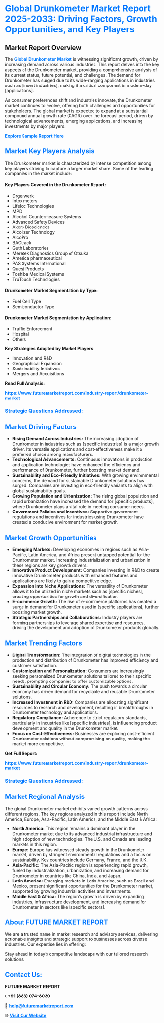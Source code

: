 <h1 style="color: #007BFF;">Global Drunkometer Market Report 2025-2033: Driving Factors, Growth Opportunities, and Key Players</h1>

<section id="overview">
<h2>Market Report Overview</h2>
<p>The <a href="https://www.futuremarketreport.com/industry-report/drunkometer-market" style="color: #007BFF; text-decoration: none;"><strong>Global Drunkometer Market</strong></a> is witnessing significant growth, driven by increasing demand across various industries. This report delves into the key aspects of the Drunkometer market, providing a comprehensive analysis of its current status, future potential, and challenges. The demand for Drunkometer has surged due to its wide-ranging applications in industries such as [insert industries], making it a critical component in modern-day [applications].</p>
<p>As consumer preferences shift and industries innovate, the Drunkometer market continues to evolve, offering both challenges and opportunities for stakeholders. The global market is expected to expand at a substantial compound annual growth rate (CAGR) over the forecast period, driven by technological advancements, emerging applications, and increasing investments by major players.</p>
</section>

<section id="overview">
<p><a href="https://www.futuremarketreport.com/request-sample/reportId=106225" style="color: #007BFF; text-decoration: none;"><strong>Explore Sample Report Here</strong></a></p>
</section>

<section id="key-players">
<h2 style="color: #007BFF;">Market Key Players Analysis</h2>
<p>The Drunkometer market is characterized by intense competition among key players striving to capture a larger market share. Some of the leading companies in the market include:</p>
<h4>Key Players Covered in the Drunkometer Report:</h4>
<ul><li>Drgerwerk</li><li>Intoximeters</li><li>Lifeloc Technologies</li><li>MPD</li><li>Alcohol Countermeasure Systems</li><li>Advanced Safety Devices</li><li>Akers Biosciences</li><li>Alcolizer Technology</li><li>AlcoPro</li><li>BACtrack</li><li>Guth Laboratories</li><li>Meretek Diagnostics Group of Otsuka</li><li>America pharmaceutical</li><li>PAS Systems International</li><li>Quest Products</li><li>Toshiba Medical Systems</li><li>TruTouch Technologies</li></ul>
<h4>Drunkometer Market Segmentation by Type:</h4>
<ul><li>Fuel Cell Type</li><li>Semiconductor Type</li></ul>

<h4>Drunkometer Market Segmentation by Application:</h4>
<ul><li>Traffic Enforcement</li><li>Hospital</li><li>Others</li></ul>
<p><strong>Key Strategies Adopted by Market Players:</strong></p>
<ul>
<li>Innovation and R&D</li>
<li>Geographical Expansion</li>
<li>Sustainability Initiatives</li>
<li>Mergers and Acquisitions</li>
</ul>
</section>

<section>
<p><strong>Read Full Analysis: </strong></p><a href="https://www.futuremarketreport.com/industry-report/drunkometer-market" style="color: #007BFF; text-decoration: none;"><strong>https://www.futuremarketreport.com/industry-report/drunkometer-market</strong></a>
<h3 style="color: #007BFF;">Strategic Questions Addressed:</h3>
</section>

<section id="driving-factors">
<h2 style="color: #007BFF;">Market Driving Factors</h2>
<ul>
<li><strong>Rising Demand Across Industries:</strong> The increasing adoption of Drunkometer in industries such as [specific industries] is a major growth driver. Its versatile applications and cost-effectiveness make it a preferred choice among manufacturers.</li>
<li><strong>Technological Advancements:</strong> Continuous innovations in production and application technologies have enhanced the efficiency and performance of Drunkometer, further boosting market demand.</li>
<li><strong>Sustainability and Eco-Friendly Initiatives:</strong> With growing environmental concerns, the demand for sustainable Drunkometer solutions has surged. Companies are investing in eco-friendly variants to align with global sustainability goals.</li>
<li><strong>Growing Population and Urbanization:</strong> The rising global population and rapid urbanization have increased the demand for [specific products], where Drunkometer plays a vital role in meeting consumer needs.</li>
<li><strong>Government Policies and Incentives:</strong> Supportive government regulations and incentives for industries using Drunkometer have created a conducive environment for market growth.</li>
</ul>
</section>

<section id="growth-opportunities">
<h2 style="color: #007BFF;">Market Growth Opportunities</h2>
<ul>
<li><strong>Emerging Markets:</strong> Developing economies in regions such as Asia-Pacific, Latin America, and Africa present untapped potential for the Drunkometer market. Increasing industrialization and urbanization in these regions are key growth drivers.</li>
<li><strong>Innovative Product Development:</strong> Companies investing in R&D to create innovative Drunkometer products with enhanced features and applications are likely to gain a competitive edge.</li>
<li><strong>Expansion into Niche Applications:</strong> The versatility of Drunkometer allows it to be utilized in niche markets such as [specific niches], creating opportunities for growth and diversification.</li>
<li><strong>E-commerce Growth:</strong> The rise of e-commerce platforms has created a surge in demand for Drunkometer used in [specific applications], further boosting market growth.</li>
<li><strong>Strategic Partnerships and Collaborations:</strong> Industry players are forming partnerships to leverage shared expertise and resources, driving the development and adoption of Drunkometer products globally.</li>
</ul>
</section>

<section id="trending-factors">
<h2 style="color: #007BFF;">Market Trending Factors</h2>
<ul>
<li><strong>Digital Transformation:</strong> The integration of digital technologies in the production and distribution of Drunkometer has improved efficiency and customer satisfaction.</li>
<li><strong>Customization and Personalization:</strong> Consumers are increasingly seeking personalized Drunkometer solutions tailored to their specific needs, prompting companies to offer customizable options.</li>
<li><strong>Sustainability and Circular Economy:</strong> The push towards a circular economy has driven demand for recyclable and reusable Drunkometer solutions.</li>
<li><strong>Increased Investment in R&D:</strong> Companies are allocating significant resources to research and development, resulting in breakthroughs in Drunkometer technology and applications.</li>
<li><strong>Regulatory Compliance:</strong> Adherence to strict regulatory standards, particularly in industries like [specific industries], is influencing product development and quality in the Drunkometer market.</li>
<li><strong>Focus on Cost-Effectiveness:</strong> Businesses are exploring cost-efficient Drunkometer solutions without compromising on quality, making the market more competitive.</li>
</ul>
</section>

<section>
<p><strong>Get Full Report: </strong></p><a href="https://www.futuremarketreport.com/industry-report/drunkometer-market" style="color: #007BFF; text-decoration: none;"><strong>https://www.futuremarketreport.com/industry-report/drunkometer-market</strong></a>
<h3 style="color: #007BFF;">Strategic Questions Addressed:</h3>
</section>


<section id="regional-analysis">
<h2 style="color: #007BFF;">Market Regional Analysis</h2>
<p>The global Drunkometer market exhibits varied growth patterns across different regions. The key regions analyzed in this report include North America, Europe, Asia-Pacific, Latin America, and the Middle East & Africa:</p>
<ul>
<li><strong>North America:</strong> This region remains a dominant player in the Drunkometer market due to its advanced industrial infrastructure and high adoption of new technologies. The U.S. and Canada are leading markets in this region.</li>
<li><strong>Europe:</strong> Europe has witnessed steady growth in the Drunkometer market, driven by stringent environmental regulations and a focus on sustainability. Key countries include Germany, France, and the U.K.</li>
<li><strong>Asia-Pacific:</strong> The Asia-Pacific region is experiencing rapid growth, fueled by industrialization, urbanization, and increasing demand for Drunkometer in countries like China, India, and Japan.</li>
<li><strong>Latin America:</strong> Emerging markets in Latin America, such as Brazil and Mexico, present significant opportunities for the Drunkometer market, supported by growing industrial activities and investments.</li>
<li><strong>Middle East & Africa:</strong> The region’s growth is driven by expanding industries, infrastructure development, and increasing demand for Drunkometer in sectors like [specific sectors].</li>
</ul>
</section>

<footer>
<h2 style="color: #007BFF;">About FUTURE MARKET REPORT</h2>
<p>We are a trusted name in market research and advisory services, delivering actionable insights and strategic support to businesses across diverse industries. Our expertise lies in offering:</p>

<p>Stay ahead in today’s competitive landscape with our tailored research solutions.</p>

<h2 style="color: #007BFF;">Contact Us:</h2>
<p><strong>FUTURE MARKET REPORT</strong></p>
<p>📞 <strong>+91 (883) 074-8030</strong></p>
<p>📧 <strong><a href="mailto:help@futuremarketreport.com" style="color: #007BFF;">help@futuremarketreport.com</a></strong></p>
<p>🌐 <strong><a href="https://www.futuremarketreport.com/" style="color: #007BFF;">Visit Our Website</a></strong></p>
</footer>